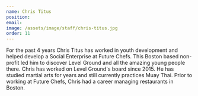 ```yaml
---
name: Chris Titus
position: 
email: 
image: /assets/image/staff/chris-titus.jpg
order: 11
---
```

For the past 4 years Chris Titus has worked in youth development and helped develop a Social Enterprise at Future Chefs. This Boston based non-profit led him to discover Level Ground and all the amazing young people there. Chris has worked on Level Ground's board since 2015. He has studied martial arts for years and still currently practices Muay Thai. Prior to working at Future Chefs, Chris had a career managing restaurants in Boston.